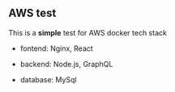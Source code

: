 ## AWS test

This is a **simple** test for AWS docker tech stack

- fontend: Nginx, React

- backend: Node.js, GraphQL

- database: MySql
